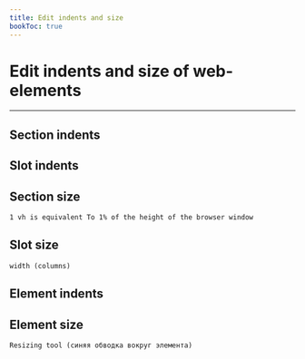 ```yaml
---
title: Edit indents and size
bookToc: true
---
```


# Edit indents and size of web-elements
***

## Section indents

## Slot indents

## Section size

    1 vh is equivalent To 1% of the height of the browser window

## Slot size

    width (columns)

## Element indents

## Element size

    Resizing tool (синяя обводка вокруг элемента)
